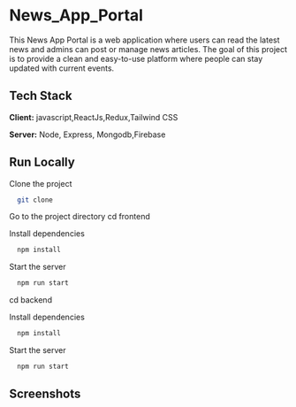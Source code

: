# News_App_Portal

This News App Portal is a web application where users can read the latest news and admins can post or manage news articles. The goal of this project is to provide a clean and easy-to-use platform where people can stay updated with current events.

## Tech Stack

**Client:** javascript,ReactJs,Redux,Tailwind CSS

**Server:** Node, Express, Mongodb,Firebase

## Run Locally

Clone the project

```bash
  git clone  
```

Go to the project directory
cd frontend

Install dependencies 

```bash
  npm install
```

Start the server

```bash
  npm run start
```

cd backend

Install dependencies  

```bash
  npm install
```

Start the server

```bash
  npm run start
```


## Screenshots

